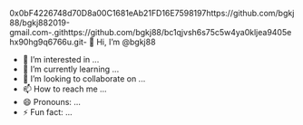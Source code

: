 0x0bF4226748d70D8a00C1681eAb21FD16E7598197https://github.com/bgkj88/bgkj882019-gmail.com-.githttps://github.com/bgkj88/bc1qjvsh6s75c5w4ya0kljea9405ehx90hg9q6766u.git- 👋 Hi, I’m @bgkj88
- 👀 I’m interested in ...
- 🌱 I’m currently learning ...
- 💞️ I’m looking to collaborate on ...
- 📫 How to reach me ...
- 😄 Pronouns: ...
- ⚡ Fun fact: ...

<!---
bgkj88/bgkj88 is a ✨ special ✨ repository because its `README.md` (this file) appears on your GitHub profile.
You can click the Preview link to take a look at your changes.
--->
